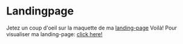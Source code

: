# Landingpage

Jetez un coup d'oeil sur la maquette de ma [landing-page](https://wireframe.cc/aRu6vD)
Voilà! Pour visualiser ma landing-page: [click here!](https://aliisright.github.io/landingpage/landingpage.html)
